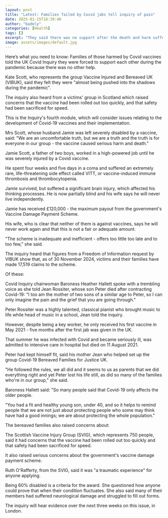 ```yaml
---
layout: post
title: "Latest: Families failed by Covid jabs tell inquiry of pain"
date: 2025-01-15T18:39:40
author: "badely"
categories: [Health]
tags: []
excerpt: "They said there was no support after the death and harm suffered by their loved ones."
image: assets/images/default.jpg
---
```


Here’s what you need to know: Families of those harmed by Covid vaccines told the UK Covid Inquiry they were forced to support each other during the pandemic because there was no other help.

Kate Scott, who represents the group Vaccine Injured and Bereaved UK (VIBUK), said they felt they were "almost being pushed into the shadows during the pandemic".

The inquiry also heard from a victims' group in Scotland which raised concerns that the vaccine had been rolled out too quickly, and that safety had been sacrificed for speed. 

This is the Inquiry's fourth module, which will consider issues relating to the development of Covid-19 vaccines and their implementation.

Mrs Scott, whose husband Jamie was left severely disabled by a vaccine, said: "We are an uncomfortable truth, but we are a truth and the truth is for everyone in our group - the vaccine caused serious harm and death."

Jamie Scott, a father of two boys, worked in a high-powered job until he was severely injured by a Covid vaccine. 

He spent four weeks and five days in a coma and suffered an extremely rare, life-threatening side effect called VITT, or vaccine-induced immune thrombosis and thrombocytopenia. 

Jamie survived, but suffered a significant brain injury, which affected his thinking processes. He is now partially blind and his wife says he will never live independently.

Jamie has received £120,000 - the maximum payout from the government's Vaccine Damage Payment Scheme. 

His wife, who is clear that neither of them is against vaccines, says he will never work again and that this is not a fair or adequate amount.

"The scheme is inadequate and inefficient - offers too little too late and to too few," she said.

The inquiry heard that figures from a Freedom of Information request by VIBUK show that, as of 30 November 2024, victims and their families have made 17,519 claims to the scheme.

Of these: 

Covid Inquiry chairwoman Baroness Heather Hallett spoke with a trembling voice as she told Jean Rossiter, whose son Peter died after contracting Covid-19: "I too am the mother of two sons of a similar age to Peter, so I can only imagine the pain and the grief that you are going through."

Peter Rossiter was a highly talented, classical pianist who brought music to life while head of music in a school, Jean told the inquiry.

However, despite being a key worker, he only received his first vaccine in May 2021 - five months after the first jab was given in the UK. 

That summer he was infected with Covid and became seriously ill, was admitted to intensive care in hospital but died on 11 August 2021.

Peter had kept himself fit, said his mother Jean who helped set up the group Covid-19 Bereaved Families for Justice UK.

"He followed the rules, we all did and it seems to us as parents that we did everything right and yet Peter lost his life still, as did so many of the families who're in our group," she said.

Baroness Hallett said: "So many people said that Covid-19 only affects the older people.

"You had a fit and healthy young son, under 40, and so it helps to remind people that we are not just about protecting people who some may think have had a good innings; we are about protecting the whole population."

The bereaved families also raised concerns about:

The Scottish Vaccine Injury Group (SVIG), which represents 750 people, said it had concerns that the vaccine had been rolled out too quickly and that safety had been sacrificed for speed. 

It also raised serious concerns about the government's vaccine damage payment scheme.

Ruth O'Rafferty, from the SVIG, said it was "a traumatic experience" for anyone applying.

Being 60% disabled is a criteria for the award. She questioned how anyone could prove that when their condition fluctuates. She also said many of their members had suffered neurological damage and struggled to fill out forms.

The inquiry will hear evidence over the next three weeks on this issue, in London.

